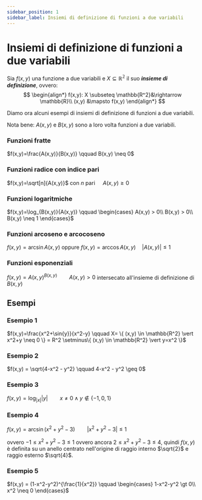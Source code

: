 ```yaml
---
sidebar_position: 1
sidebar_label: Insiemi di definizione di funzioni a due variabili
---
```


# Insiemi di definizione di funzioni a due variabili

Sia $f(x,y)$ una funzione a due variabili e $X \subseteq \mathbb{R^2}$ il suo ***insieme di definizione***, ovvero:
$$
\begin{align*}
    f(x,y): X \subseteq \mathbb{R^2}&\rightarrow \mathbb{R}\\
    (x,y) &\mapsto f(x,y)
\end{align*}
$$

Diamo ora alcuni esempi di insiemi di definizione di funzioni a due variabili.

Nota bene: $A(x,y)$ e $B(x,y)$ sono a loro volta funzioni a due variabili.

### Funzioni fratte
$f(x,y)=\frac{A(x,y)}{B(x,y)} \qquad B(x,y) \neq 0$

### Funzioni radice con indice pari 
$f(x,y)=\sqrt[n]{A(x,y)}$  con $n$ pari $\quad A(x,y) \geq 0$

### Funzioni logaritmiche
$f(x,y)=\log_{B(x,y)}{A(x,y)} \qquad 
\begin{cases}
    A(x,y) > 0\\
    B(x,y) > 0\\
    B(x,y) \neq 1
\end{cases}$

### Funzioni arcoseno e arcocoseno
$f(x,y)=\arcsin{A(x,y)}$ oppure $f(x,y)=\arccos{A(x,y)} \quad \left\lvert A(x,y) \right\rvert \leq 1$

### Funzioni esponenziali
$f(x,y)=A(x,y)^{B(x,y)} \qquad A(x,y) \gt 0$ intersecato all'insieme di definizione di $B(x,y)$ 
 
## Esempi 

### Esempio 1
$f(x,y)=\frac{x^2+\sin{y}}{x^2-y} \qquad X= \{ (x,y) \in \mathbb{R^2} \vert x^2+y \neq 0 \} = R^2 \setminus\{ (x,y) \in \mathbb{R^2} \vert y=x^2 \}$

### Esempio 2
$f(x,y) = \sqrt{4-x^2 - y^2} \qquad 4-x^2 - y^2 \geq 0$

### Esempio 3
$f(x,y) = \log_{\left\lvert x \right\rvert }{\left\lvert y \right\rvert } \qquad x \neq 0 \land y \notin \{ -1,0,1 \}$

### Esempio 4
$f(x,y) = \arcsin{(x^2+y^2-3)} \qquad \left\lvert x^2+y^2-3 \right\rvert \leq 1$

ovvero $-1 \leq x^2+y^2-3 \leq 1$ ovvero ancora $2 \leq x^2+y^2-3 \leq 4$,
quindi $f(x,y)$ è definita su un anello centrato nell'origine di raggio interno $\sqrt{2}$ e raggio esterno $\sqrt{4}$.

### Esempio 5
$f(x,y) = (1-x^2-y^2)^{\frac{1}{x^2}} \qquad \begin{cases}
    1-x^2-y^2 \gt 0\\
    x^2 \neq 0
\end{cases}$